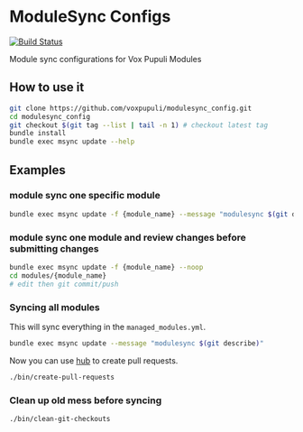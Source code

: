 # ModuleSync Configs

[![Build Status](https://travis-ci.org/voxpupuli/modulesync_config.svg?branch=master)](https://travis-ci.org/voxpupuli/modulesync_config)

Module sync configurations for Vox Pupuli Modules

## How to use it

```bash
git clone https://github.com/voxpupuli/modulesync_config.git
cd modulesync_config
git checkout $(git tag --list | tail -n 1) # checkout latest tag
bundle install
bundle exec msync update --help
```

## Examples

### module sync one specific module

```bash
bundle exec msync update -f {module_name} --message "modulesync $(git describe)"
```

### module sync one module and review changes before submitting changes

```bash
bundle exec msync update -f {module_name} --noop
cd modules/{module_name}
# edit then git commit/push
```

### Syncing all modules

This will sync everything in the `managed_modules.yml`.

```bash
bundle exec msync update --message "modulesync $(git describe)"
```

Now you can use [hub](https://github.com/github/hub) to create pull requests.

```bash
./bin/create-pull-requests
```

### Clean up old mess before syncing

```bash
./bin/clean-git-checkouts
```

